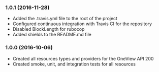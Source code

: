 ### 1.0.1 (2016-11-28)

 * Added the .travis.yml file to the root of the project
 * Configured continuous integration with Travis CI for the repository
 * Disabled BlockLength for rubocop
 * Added shields to the README.md file

### 1.0.0 (2016-10-06)

 * Created all resources types and providers for the OneView API 200
 * Created smoke, unit, and integration tests for all resources
